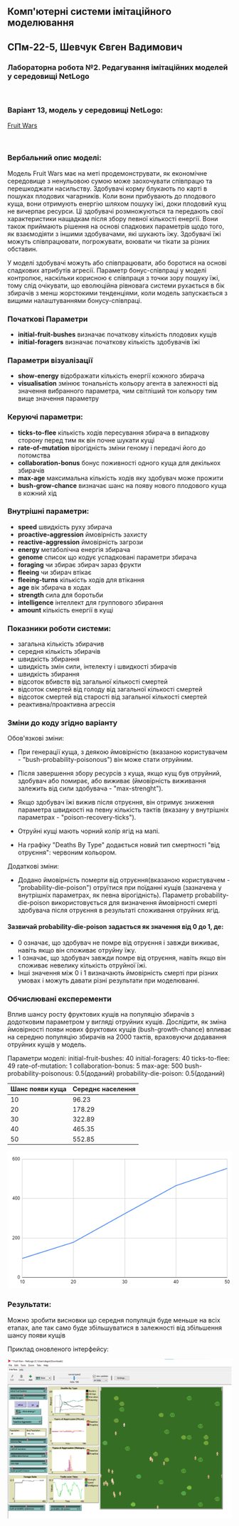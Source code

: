 ## Комп'ютерні системи імітаційного моделювання
## СПм-22-5, **Шевчук Євген Вадимович**
### Лабораторна робота №**2**. Редагування імітаційних моделей у середовищі NetLogo

<br>

### Варіант 13, модель у середовищі NetLogo:
[Fruit Wars](https://www.netlogoweb.org/launch#http://www.netlogoweb.org/assets/modelslib/Sample%20Models/Social%20Science/Economics/Fruit%20Wars.nlogo)

<br>

### Вербальний опис моделі:
Модель Fruit Wars має на меті продемонструвати, як економічне середовище з ненульовою сумою може заохочувати співпрацю та перешкоджати насильству. Здобувачі корму блукають по карті в пошуках плодових чагарників. Коли вони прибувають до плодового куща, вони отримують енергію шляхом пошуку їжі, доки плодовий кущ не вичерпає ресурси. Ці здобувачі розмножуються та передають свої характеристики нащадкам після збору певної кількості енергії. Вони також приймають рішення на основі спадкових параметрів щодо того, як взаємодіяти з іншими здобувачами, які шукають їжу. Здобувачі їжі можуть співпрацювати, погрожувати, воювати чи тікати за різних обставин.

У моделі здобувачі можуть або співпрацювати, або боротися на основі спадкових атрибутів агресії. Параметр бонус-співпраці у моделі контролює, наскільки корисною є співпраця з точки зору пошуку їжі, тому слід очікувати, що еволюційна рівновага системи рухається в бік збирачів з менш жорстокими тенденціями, коли модель запускається з вищими налаштуваннями бонусу-співпраці.

### Початкові Параметри
- **initial-fruit-bushes** визначає початкову кількість плодових кущів
- **initial-foragers** визначає початкову кількість здобувачів їжі

### Параметри візуалізації
- **show-energy** відображати кількість енергії кожного збирача
- **visualisation** змінює тональність кольору агента в залежності від значення вибранного параметра, чим світліший тон кольору тим вище значення параметру

### Керуючі параметри:
- **ticks-to-flee** кількість ходів пересування збирача в випадкову сторону перед тим як він почне шукати кущі
- **rate-of-mutation** вірогідність зміни геному і передачі його до потомства
- **collaboration-bonus** бонус поживності одного куща для декількох збирачів
- **max-age** максимальна кількість ходів яку здобувач може прожити
- **bush-grow-chance** визначає шанс на появу нового плодового куща в кожний хід

### Внутрішні параметри:

- **speed** швидкість руху збирача
- **proactive-aggression** ймовірність захисту
- **reactive-aggression** ймовірність загрози
- **energy** метаболічна енергія збирача
- **genome** список що кодує успадковані параметри збирача
- **foraging** чи збирає збирач зараз фрукти
- **fleeing** чи збирач втікає
- **fleeing-turns** кількість ходів для втікання
- **age** вік збирача в ходах
- **strength** сила для боротьби
- **intelligence** інтеллект для группового збирання
- **amount** кількість енергії в кущі

### Показники роботи системи:
- загальна кількість збирачив
- середня кількість збирачів
- швидкість збирання
- швидкість змін сили, інтелекту і швидкості збирачів
- швидкість збирання
- відсоток вбивств від загальної кількості смертей
- відсоток смертей від голоду від загальної кількості смертей
- відсоток смертей від старості від загальної кількості смертей
- реактивна/проактивна агрессія

### Зміни до коду згідно варіанту
Обов'язкові зміни:

- При генерації куща, з деякою ймовірністю (вказаною користувачем - "bush-probability-poisonous") він може стати отруйним.

- Після завершення збору ресурсів з куща, якщо кущ був отруйний, здобувач або помирає, або виживає (ймовірність виживання залежить від сили здобувача - "max-strenght").

- Якщо здобувач їжі вижив після отруєння, він отримує зниження параметра швидкості на певну кількість тактів (вказану у внутрішніх параметрах - "poison-recovery-ticks").

- Отруйні кущі мають чорний колір ягід на мапі.

- На графіку "Deaths By Type" додається новий тип смертності "від отруєння": червоним кольором.

Додаткові зміни:

- Додано ймовірність померти від отруєння(вказаною користувачем - "probability-die-poison") отруїтися при поїданні кущів (зазначена у внутрішніх параметрах, як певна вірогідність). Параметр probability-die-poison використовується для визначення ймовірності смерті здобувача після отруєння в результаті споживання отруйних ягід.

#### Зазвичай probability-die-poison задається як значення від 0 до 1, де:

- 0 означає, що здобувач не помре від отруєння і завжди виживає, навіть якщо він споживає отруйну їжу.
- 1 означає, що здобувач завжди помре від отруєння, навіть якщо він споживає невелику кількість отруйної їжі.
- Інші значення між 0 і 1 визначають ймовірність смерті при різних умовах і можуть давати різні результати при моделюванні.

### Обчислювані експеременти
Вплив шансу росту фруктових кущів на популяцію збирачів з додотковим параметром у вигляді отруйних кущів.
Дослідити, як зміна ймовірності появи нових фруктових кущів (bush-growth-chance) впливає на середню популяцію збирачів на 2000 тактів, враховуючи додавання отруйних кущів у модель.

Параметри моделі: initial-fruit-bushes: 40 initial-foragers: 40 ticks-to-flee: 49 rate-of-mutation: 1 collaboration-bonus: 5 max-age: 500 bush-probability-poisonous: 0.5(доданий) probability-die-poison: 0.5(доданий)

<table>
<thead>
<tr><th>Шанс появи куща</th><th>Середнє населення</th></tr>
</thead>
<tbody>
<tr><td>10</td><td>96.23</td></tr>
<tr><td>20</td><td>178.29</td></tr>
<tr><td>30</td><td>322.89</td></tr>
<tr><td>40</td><td>465.35</td></tr>
<tr><td>50</td><td>552.85</td></tr>
</tbody>
</table>

![Alt](image2.png)

### Результати:

Можно зробити висновки що середня популяція буде меньше на всіх етапах, але так само буде збільшуватися в залежності від збільшення шансу появи кущів

Приклад оновленого інтерфейсу:

![Alt](image1.png)
